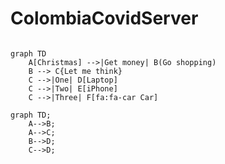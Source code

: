 # ColombiaCovidServer

```mermaid

graph TD
    A[Christmas] -->|Get money| B(Go shopping)
    B --> C{Let me think}
    C -->|One| D[Laptop]
    C -->|Two| E[iPhone]
    C -->|Three| F[fa:fa-car Car]

```

```mermaid
graph TD;
    A-->B;
    A-->C;
    B-->D;
    C-->D;
```